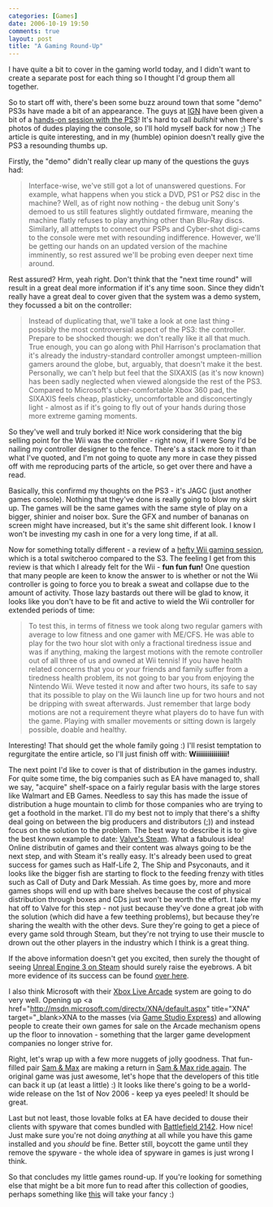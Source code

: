 ```yaml
---
categories: [Games]
date: 2006-10-19 19:50
comments: true
layout: post
title: "A Gaming Round-Up"
---
```

I have quite a bit to cover in the gaming world today, and I didn't want to create a separate post for each thing so I thought I'd group them all together.

So to start off with, there's been some buzz around town that some "demo" PS3s have made a bit of an appearance. The guys at <a href="http://www.ign.com/" title="IGN" target="_blank">IGN</a> have been given a bit of a <a href="http://ps3.ign.com/articles/738/738858p1.html" title="IGN: PlayStation 3 Hands-on" target="_blank">hands-on session with the PS3</a>! It's hard to call <em>bullshit</em> when there's photos of dudes playing the console, so I'll hold myself back for now ;) The article is quite interesting, and in my (humble) opinion doesn't really give the PS3 a resounding thumbs up.

Firstly, the "demo" didn't really clear up many of the questions the guys had:<blockquote>Interface-wise, we've still got a lot of unanswered questions. For example, what happens when you stick a DVD, PS1 or PS2 disc in the machine? Well, as of right now nothing - the debug unit Sony's demoed to us still features slightly outdated firmware, meaning the machine flatly refuses to play anything other than Blu-Ray discs. Similarly, all attempts to connect our PSPs and Cyber-shot digi-cams to the console were met with resounding indifference. However, we'll be getting our hands on an updated version of the machine imminently, so rest assured we'll be probing even deeper next time around.</blockquote>Rest assured? Hrm, yeah right. Don't think that the "next time round" will result in a great deal more information if it's any time soon. Since they didn't really have a great deal to cover given that the system was a demo system, they focussed a bit on the controller:<blockquote>Instead of duplicating that, we'll take a look at one last thing - possibly the most controversial aspect of the PS3: the controller. Prepare to be shocked though: we don't really like it all that much. True enough, you can go along with Phil Harrison's proclamation that it's already the industry-standard controller amongst umpteen-million gamers around the globe, but, arguably, that doesn't make it the best. Personally, we can't help but feel that the SIXAXIS (as it's now known) has been sadly neglected when viewed alongside the rest of the PS3. Compared to Microsoft's uber-comfortable Xbox 360 pad, the SIXAXIS feels cheap, plasticky, uncomfortable and disconcertingly light - almost as if it's going to fly out of your hands during those more extreme gaming moments.</blockquote>So they've well and truly borked it! Nice work considering that the big selling point for the Wii was the controller - right now, if I were Sony I'd be nailing my controller designer to the fence. There's a stack more to it than what I've quoted, and I'm not going to quote any more in case they pissed off with me reproducing parts of the article, so get over there and have a read.

Basically, this confirmd my thoughts on the PS3 - it's JAGC (just another games console). Nothing that they've done is really going to blow my skirt up. The games will be the same games with the same style of play on a bigger, shinier and noiser box. Sure the GFX and number of bananas on screen might have increased, but it's the same shit different look. I know I won't be investing my cash in one for a very long time, if at all.

Now for something totally different - a review of a <a href="http://www.entertainmentwise.com/news?id=23483&p=1" title="The UK's First Long Wii Play Session - Report - Entertainment News, Reviews, Competitions - Entertainmentwise" target="_blank">hefty Wii gaming session</a>, which is a total switcheroo compared to the S3. The feeling I get from this review is that which I already felt for the Wii - <strong>fun fun fun!</strong> One question that many people are keen to know the answer to is whether or not the Wii controller is going to force you to break a sweat and collapse due to the amount of activity. Those lazy bastards out there will be glad to know, it looks like you don't have to be fit and active to wield the Wii controller for extended periods of time:<blockquote>To test this, in terms of fitness we took along two regular gamers with average to low fitness and one gamer with ME/CFS.  He was able to play for the two hour slot with only a fractional tiredness issue and was if anything, making the largest motions with the remote controller out of all three of us and owned at Wii tennis!  If you have health related concerns that you or your friends and family suffer from a tiredness health problem, its not going to bar you from enjoying the Nintendo Wii.  Weve tested it now and after two hours, its safe to say that its possible to play on the Wii launch line up for two hours and not be dripping with sweat afterwards.  Just remember that large body motions are not a requirement  theyre what players do to have fun with the game.  Playing with smaller movements or sitting down is largely possible, doable and healthy.</blockquote>Interesting! That should get the whole family going :) I'll resist temptation to regurgitate the entire article, so I'll just finish off with: <strong>Wiiiiiiiiiiiiiiii!</strong>

The next point I'd like to cover is that of distribution in the games industry. For quite some time, the big companies such as EA have managed to, shall we say, "acquire" shelf-space on a fairly regular basis with the large stores like Walmart and EB Games. Needless to say this has made the issue of distribution a huge mountain to climb for those companies who are trying to get a foothold in the market. I'll do my best not to imply that there's a shifty deal going on between the big producers and distributors (;)) and instead focus on the solution to the problem. The best way to describe it is to give the best known example to date: <a href="http://www.steampowered.com/" title="Steam Powered" target="_blank">Valve's Steam</a>. What a fabulous idea! Online distributin of games and their content was always going to be the next step, and with Steam it's really easy. It's already been used to great success for games such as Half-Life 2, The Ship and Psyconauts, and it looks like the bigger fish are starting to flock to the feeding frenzy with titles such as Call of Duty and Dark Messiah. As time goes by, more and more games shops will end up with bare shelves because the cost of physical distribution through boxes and CDs just won't be worth the effort.  I take my hat off to Valve for this step - not just because they've done a great job with the solution (which did have a few teething problems), but because they're sharing the wealth with the other devs. Sure they're going to get a piece of every game sold through Steam, but they're not trying to use their muscle to drown out the other players in the industry which I think is a great thing.

If the above information doesn't get you excited, then surely the thought of seeing <a href="http://www.theinquirer.net/default.aspx?article=35094" title="Unreal Engine 3 on Steam and Sonic gets physics" target="_blank">Unreal Engine 3 on Steam</a> should surely raise the eyebrows. A bit more evidence of its success can be found <a href="http://www.theinquirer.net/default.aspx?article=34148" title="Three coups up for Valve" target="_blank">over here</a>.

I also think Microsoft with their <a href="http://www.xbox.com/en-US/games/livearcade/default.htm" title="Live Arcade" target="_blank">Xbox Live Arcade</a> system are going to do very well. Opening up <a href="http://msdn.microsoft.com/directx/XNA/default.aspx" title="XNA" target="_blank>XNA</a> to the masses (via <a href="http://msdn.microsoft.com/directx/xna/gse/" title="Game Studio Express" target="_blank">Game Studio Express</a>) and allowing people to create their own games for sale on the Arcade mechanism opens up the floor to innovation - something that the larger game development companies no longer strive for.

Right, let's wrap up with a few more nuggets of jolly goodness. That fun-filled pair <a href="http://en.wikipedia.org/wiki/Sam_%26_Max_Hit_the_Road" title="Sam and Max Hit the Road" target="_blank">Sam &amp; Max</a> are making a return in <a href="http://www.theinquirer.net/default.aspx?article=35170" title="Sam &amp; Max ride again" target="_blank">Sam &amp; Max ride again</a>. The original game was just awesome, let's hope that the developers of this title can back it up (at least a little) :) It looks like there's going to be a world-wide release on the 1st of Nov 2006 - keep ya eyes peeled! It should be great.

Last but not least, those lovable folks at EA have decided to douse their clients with spyware that comes bundled with <a href="http://www.theinquirer.net/default.aspx?article=35169" title="Battlefield 2142 comes with spyware" target="_blank">Battlefield 2142</a>. How nice! Just make sure you're not doing <em>anything</em> at all while you have this game installed and you <em>should</em> be fine. Better still, boycott the game until they remove the spyware - the whole idea of spyware in games is just wrong I think.

So that concludes my little games round-up. If you're looking for something else that might be a bit more fun to read after this collection of goodies, perhaps something like <a href="http://www.gamedev.net/columns/hardcore/shadowcast/" title="GameDev.net -- Shadow Caster Volumes For The Culling Of Potential Shadow Casters" target="_blank">this</a> will take your fancy :)
